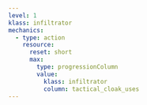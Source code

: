 ```yaml
---
level: 1
klass: infiltrator
mechanics:
  - type: action
    resource:
      reset: short
      max:
        type: progressionColumn
        value:
          klass: infiltrator
          column: tactical_cloak_uses
---
```

